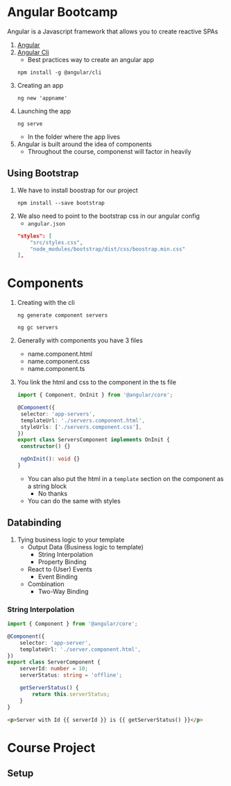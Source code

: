 # Angular Bootcamp

Angular is a Javascript framework that allows you to create reactive SPAs

1. [Angular](https://angular.io/)
1. [Angular Cli](https://angular.io/cli)
   - Best practices way to create an angular app
   ```cli
   npm install -g @angular/cli
   ```
1. Creating an app
   ```
   ng new 'appname'
   ```
1. Launching the app
   ```
   ng serve
   ```
   - In the folder where the app lives
1. Angular is built around the idea of components
   - Throughout the course, componenst will factor in heavily

## Using Bootstrap

1. We have to install boostrap for our project
   ```
   npm install --save bootstrap
   ```
1. We also need to point to the bootstrap css in our angular config
   - `angular.json`
   ```json
   "styles": [
       "src/styles.css",
       "node_modules/bootstrap/dist/css/boostrap.min.css"
   ],
   ```

# Components

1. Creating with the cli
   ```
   ng generate component servers
   ```
   ```
   ng gc servers
   ```
1. Generally with components you have 3 files
   - name.component.html
   - name.component.css
   - name.component.ts
1. You link the html and css to the component in the ts file

   ```ts
   import { Component, OnInit } from '@angular/core';

   @Component({
   	selector: 'app-servers',
   	templateUrl: './servers.component.html',
   	styleUrls: ['./servers.component.css'],
   })
   export class ServersComponent implements OnInit {
   	constructor() {}

   	ngOnInit(): void {}
   }
   ```

   - You can also put the html in a `template` section on the component as a string block
     - No thanks
   - You can do the same with styles

## Databinding

1. Tying business logic to your template
   - Output Data (Business logic to template)
     - String Interpolation
     - Property Binding
   - React to (User) Events
     - Event Binding
   - Combination
     - Two-Way Binding

### String Interpolation

```ts
import { Component } from '@angular/core';

@Component({
	selector: 'app-server',
	templateUrl: './server.component.html',
})
export class ServerComponent {
	serverId: number = 10;
	serverStatus: string = 'offline';

	getServerStatus() {
		return this.serverStatus;
	}
}
```

```html
<p>Server with Id {{ serverId }} is {{ getServerStatus() }}</p>
```

# Course Project

## Setup